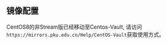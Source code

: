 ## 镜像配置

CentOS8的非Stream版已经移动至Centos-Vault, 请访问``https://mirrors.pku.edu.cn/Help/CentOS-Vault``获取使用方式。
